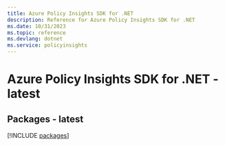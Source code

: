 ```yaml
---
title: Azure Policy Insights SDK for .NET
description: Reference for Azure Policy Insights SDK for .NET
ms.date: 10/31/2023
ms.topic: reference
ms.devlang: dotnet
ms.service: policyinsights
---
```

# Azure Policy Insights SDK for .NET - latest
## Packages - latest
[!INCLUDE [packages](policy-insights-index.md)]